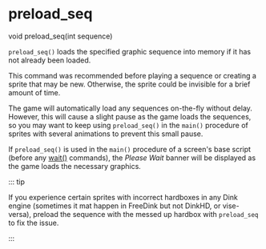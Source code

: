 # preload_seq

<Prototype>void preload_seq(int sequence)</Prototype>

`preload_seq()` loads the specified graphic sequence into memory if it has not already been loaded.

<VersionInfo dink="< 1.08">

This command was recommended before playing a sequence or creating a sprite that may be new. Otherwise, the sprite could be invisible for a brief amount of time.

</VersionInfo>

<VersionInfo dink="1.08">

The game will automatically load any sequences on-the-fly without delay. However, this will cause a slight pause as the game loads the sequences, so you may want to keep using `preload_seq()` in the `main()` procedure of sprites with several animations to prevent this small pause.

</VersionInfo>

If `preload_seq()` is used in the `main()` procedure of a screen's base script (before any [wait()](./wait.md) commands), the *Please Wait* banner will be displayed as the game loads the necessary graphics.

::: tip

If you experience certain sprites with incorrect hardboxes in any Dink engine (sometimes it mat happen in FreeDink but not DinkHD, or vise-versa), preload the sequence with the messed up hardbox with `preload_seq` to fix the issue.

:::
